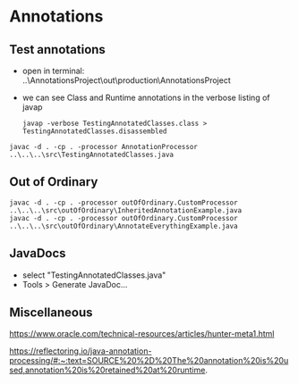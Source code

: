 # Annotations

## Test annotations

- open in terminal: ..\AnnotationsProject\out\production\AnnotationsProject

- we can see Class and Runtime annotations in the verbose listing of javap
    ```shell
    javap -verbose TestingAnnotatedClasses.class > TestingAnnotatedClasses.disassembled
    ```

```shell
javac -d . -cp . -processor AnnotationProcessor ..\..\..\src\TestingAnnotatedClasses.java 
```

## Out of Ordinary

```shell
javac -d . -cp . -processor outOfOrdinary.CustomProcessor ..\..\..\src\outOfOrdinary\InheritedAnnotationExample.java
javac -d . -cp . -processor outOfOrdinary.CustomProcessor ..\..\..\src\outOfOrdinary\AnnotateEverythingExample.java
```

## JavaDocs

- select "TestingAnnotatedClasses.java"
- Tools > Generate JavaDoc...

## Miscellaneous

https://www.oracle.com/technical-resources/articles/hunter-meta1.html

https://reflectoring.io/java-annotation-processing/#:~:text=SOURCE%20%2D%20The%20annotation%20is%20used,annotation%20is%20retained%20at%20runtime.